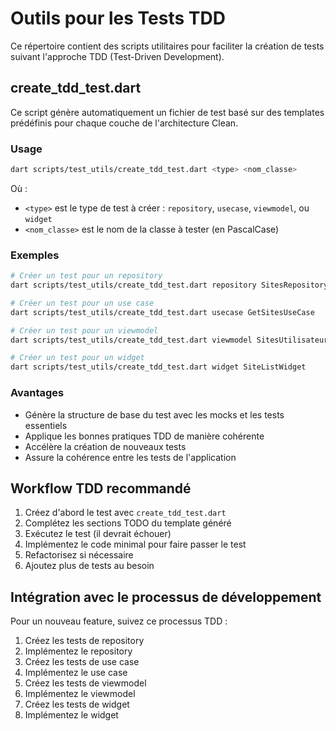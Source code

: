 # Outils pour les Tests TDD

Ce répertoire contient des scripts utilitaires pour faciliter la création de tests suivant l'approche TDD (Test-Driven Development).

## create_tdd_test.dart

Ce script génère automatiquement un fichier de test basé sur des templates prédéfinis pour chaque couche de l'architecture Clean.

### Usage

```bash
dart scripts/test_utils/create_tdd_test.dart <type> <nom_classe>
```

Où :
- `<type>` est le type de test à créer : `repository`, `usecase`, `viewmodel`, ou `widget`
- `<nom_classe>` est le nom de la classe à tester (en PascalCase)

### Exemples

```bash
# Créer un test pour un repository
dart scripts/test_utils/create_tdd_test.dart repository SitesRepository

# Créer un test pour un use case
dart scripts/test_utils/create_tdd_test.dart usecase GetSitesUseCase

# Créer un test pour un viewmodel
dart scripts/test_utils/create_tdd_test.dart viewmodel SitesUtilisateurViewModel

# Créer un test pour un widget
dart scripts/test_utils/create_tdd_test.dart widget SiteListWidget
```

### Avantages

- Génère la structure de base du test avec les mocks et les tests essentiels
- Applique les bonnes pratiques TDD de manière cohérente
- Accélère la création de nouveaux tests
- Assure la cohérence entre les tests de l'application

## Workflow TDD recommandé

1. Créez d'abord le test avec `create_tdd_test.dart`
2. Complétez les sections TODO du template généré
3. Exécutez le test (il devrait échouer)
4. Implémentez le code minimal pour faire passer le test
5. Refactorisez si nécessaire
6. Ajoutez plus de tests au besoin

## Intégration avec le processus de développement

Pour un nouveau feature, suivez ce processus TDD :

1. Créez les tests de repository
2. Implémentez le repository
3. Créez les tests de use case
4. Implémentez le use case
5. Créez les tests de viewmodel
6. Implémentez le viewmodel
7. Créez les tests de widget
8. Implémentez le widget